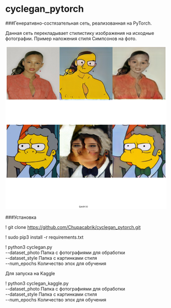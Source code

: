 # cyclegan_pytorch
###Генеративно-состязательная сеть, реализованная на PyTorch.  

Данная сеть перекладывает стилистику изображения на исходные фотографии.
Пример наложения стиля Симпсонов на фото.

![Image alt](https://github.com/Chupacabrik/cyclegan_pytorch/blob/master/results.png)

###Установка

! git clone https://github.com/Chupacabrik/cyclegan_pytorch.git

! sudo pip3 install -r requirements.txt

! python3 cyclegan.py \
--dataset_photo Папка с фотографиями для обработки \
--dataset_style Папка с картинками стиля \
--num_epochs Количество эпох для обучения

Для запуска на Kaggle

! python3 cyclegan_kaggle.py \
--dataset_photo Папка с фотографиями для обработки \
--dataset_style Папка с картинками стиля \
--num_epochs Количество эпох для обучения
